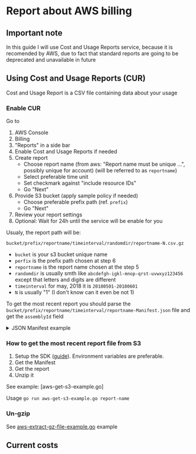 # Report about AWS billing

## Important note ##

In this guide I will use Cost and Usage Reports service, because it is
recomended by AWS, due to fact that standard reports are going to be
deprecated and unavailable in future

## Using Cost and Usage Reports (CUR) ##

Cost and Usage Report is a CSV file containing data about your usage

### Enable CUR ###

Go to

1. AWS Console
2. Billing
3. "Reports" in a side bar
4. Enable Cost and Usage Reports if needed
5. Create report
   * Choose report name (from aws: "Report name must be unique ...",
     possibly unique for account) (will be referred to as
     `reportname`)
   * Select preferable time unit
   * Set checkmark against "include resource IDs"
   * Go "Next"
6. Provide S3 bucket (apply sample policy if needed)
   * Choose preferable prefix path (ref. `prefix`)
   * Go "Next"
7. Review your report settings
8. Optional: Wait for 24h until the service will be enable for you

Usualy, the report path will be:

`bucket/prefix/reportname/timeinterval/randomdir/reportname-N.csv.gz`

* `bucket` is your s3 bucket unique name
* `perfix` is the prefix path chosen at step 6
* `reportname` is the report name chosen at the step 5
* `randomdir` is usually smth like
  `abcdefgh-igkl-mnop-qrst-uvwxyz123456` except that letters and
  digits are different
* `timeinterval` for may, 2018 it is `20180501-20180601`
* `N` is usually "1" (I don't know can it even be not 1)

To get the most recent report you should parse the
`bucket/prefix/reportname/timeinterval/reportname-Manifest.json` file
and get the `assemblyId` field

<details><summary>JSON Manifest example</summary>

```json
{
  "assemblyId":"afe8b092-dc87-405a-a0b7-fc743e14adff",
  "account":"141375116029",
  "columns":[{
    "category":"identity",
    "name":"LineItemId"
  },{
    "category":"identity",
    "name":"TimeInterval"
  },{
    "category":"bill",
    "name":"InvoiceId"
  },{
    "category":"bill",
    "name":"BillingEntity"
  },{
    "category":"bill",
    "name":"BillType"
  },{
    "category":"bill",
    "name":"PayerAccountId"
  },{
    "category":"bill",
    "name":"BillingPeriodStartDate"
  },{
    "category":"bill",
    "name":"BillingPeriodEndDate"
  },{
    "category":"lineItem",
    "name":"UsageAccountId"
  },{
    "category":"lineItem",
    "name":"LineItemType"
  },{
    "category":"lineItem",
    "name":"UsageStartDate"
  },{
    "category":"lineItem",
    "name":"UsageEndDate"
  },{
    "category":"lineItem",
    "name":"ProductCode"
  },{
    "category":"lineItem",
    "name":"UsageType"
  },{
    "category":"lineItem",
    "name":"Operation"
  },{
    "category":"lineItem",
    "name":"AvailabilityZone"
  },{
    "category":"lineItem",
    "name":"ResourceId"
  },{
    "category":"lineItem",
    "name":"UsageAmount"
  },{
    "category":"lineItem",
    "name":"NormalizationFactor"
  },{
    "category":"lineItem",
    "name":"NormalizedUsageAmount"
  },{
    "category":"lineItem",
    "name":"CurrencyCode"
  },{
    "category":"lineItem",
    "name":"UnblendedRate"
  },{
    "category":"lineItem",
    "name":"UnblendedCost"
  },{
    "category":"lineItem",
    "name":"BlendedRate"
  },{
    "category":"lineItem",
    "name":"BlendedCost"
  },{
    "category":"lineItem",
    "name":"LineItemDescription"
  },{
    "category":"lineItem",
    "name":"TaxType"
  },{
    "category":"lineItem",
    "name":"LegalEntity"
  },{
    "category":"product",
    "name":"ProductName"
  },{
    "category":"product",
    "name":"alarmType"
  },{
    "category":"product",
    "name":"availability"
  },{
    "category":"product",
    "name":"capacitystatus"
  },{
    "category":"product",
    "name":"clockSpeed"
  },{
    "category":"product",
    "name":"currentGeneration"
  },{
    "category":"product",
    "name":"databaseEngine"
  },{
    "category":"product",
    "name":"deploymentOption"
  },{
    "category":"product",
    "name":"durability"
  },{
    "category":"product",
    "name":"ecu"
  },{
    "category":"product",
    "name":"engineCode"
  },{
    "category":"product",
    "name":"fromLocation"
  },{
    "category":"product",
    "name":"fromLocationType"
  },{
    "category":"product",
    "name":"group"
  },{
    "category":"product",
    "name":"groupDescription"
  },{
    "category":"product",
    "name":"instanceFamily"
  },{
    "category":"product",
    "name":"instanceType"
  },{
    "category":"product",
    "name":"instanceTypeFamily"
  },{
    "category":"product",
    "name":"licenseModel"
  },{
    "category":"product",
    "name":"location"
  },{
    "category":"product",
    "name":"locationType"
  },{
    "category":"product",
    "name":"maxIopsBurstPerformance"
  },{
    "category":"product",
    "name":"maxIopsvolume"
  },{
    "category":"product",
    "name":"maxThroughputvolume"
  },{
    "category":"product",
    "name":"maxVolumeSize"
  },{
    "category":"product",
    "name":"memory"
  },{
    "category":"product",
    "name":"minVolumeSize"
  },{
    "category":"product",
    "name":"networkPerformance"
  },{
    "category":"product",
    "name":"normalizationSizeFactor"
  },{
    "category":"product",
    "name":"operatingSystem"
  },{
    "category":"product",
    "name":"operation"
  },{
    "category":"product",
    "name":"physicalProcessor"
  },{
    "category":"product",
    "name":"preInstalledSw"
  },{
    "category":"product",
    "name":"processorArchitecture"
  },{
    "category":"product",
    "name":"processorFeatures"
  },{
    "category":"product",
    "name":"productFamily"
  },{
    "category":"product",
    "name":"region"
  },{
    "category":"product",
    "name":"requestType"
  },{
    "category":"product",
    "name":"servicecode"
  },{
    "category":"product",
    "name":"servicename"
  },{
    "category":"product",
    "name":"sku"
  },{
    "category":"product",
    "name":"storage"
  },{
    "category":"product",
    "name":"storageClass"
  },{
    "category":"product",
    "name":"storageMedia"
  },{
    "category":"product",
    "name":"tenancy"
  },{
    "category":"product",
    "name":"toLocation"
  },{
    "category":"product",
    "name":"toLocationType"
  },{
    "category":"product",
    "name":"transferType"
  },{
    "category":"product",
    "name":"usagetype"
  },{
    "category":"product",
    "name":"vcpu"
  },{
    "category":"product",
    "name":"volumeType"
  },{
    "category":"pricing",
    "name":"publicOnDemandCost"
  },{
    "category":"pricing",
    "name":"publicOnDemandRate"
  },{
    "category":"pricing",
    "name":"term"
  },{
    "category":"pricing",
    "name":"unit"
  },{
    "category":"reservation",
    "name":"AmortizedUpfrontCostForUsage"
  },{
    "category":"reservation",
    "name":"AmortizedUpfrontFeeForBillingPeriod"
  },{
    "category":"reservation",
    "name":"EffectiveCost"
  },{
    "category":"reservation",
    "name":"EndTime"
  },{
    "category":"reservation",
    "name":"ModificationStatus"
  },{
    "category":"reservation",
    "name":"NormalizedUnitsPerReservation"
  },{
    "category":"reservation",
    "name":"RecurringFeeForUsage"
  },{
    "category":"reservation",
    "name":"StartTime"
  },{
    "category":"reservation",
    "name":"TotalReservedNormalizedUnits"
  },{
    "category":"reservation",
    "name":"TotalReservedUnits"
  },{
    "category":"reservation",
    "name":"UnitsPerReservation"
  },{
    "category":"reservation",
    "name":"UnusedAmortizedUpfrontFeeForBillingPeriod"
  },{
    "category":"reservation",
    "name":"UnusedNormalizedUnitQuantity"
  },{
    "category":"reservation",
    "name":"UnusedQuantity"
  },{
    "category":"reservation",
    "name":"UnusedRecurringFee"
  },{
    "category":"reservation",
    "name":"UpfrontValue"
  }],
  "charset":"UTF-8",
  "compression":"GZIP",
  "contentType":"text/csv",
  "reportId":"1fbc20f088082669ee179c61999326b3b329325738afe67a98931c03b07cc613",
  "reportName":"test-quicksight",
  "billingPeriod":{
    "start":"20180501T000000.000Z",
    "end":"20180601T000000.000Z"
  },
  "bucket":"qezz-xproject-test-bucket-91739124",
  "reportKeys":["quicksight/test-quicksight/20180501-20180601/afe8b092-dc87-405a-a0b7-fc743e14adff/test-quicksight-1.csv.gz"],
  "additionalArtifactKeys":[{
    "artifactType":"RedshiftCommands",
    "name":"quicksight/test-quicksight/20180501-20180601/afe8b092-dc87-405a-a0b7-fc743e14adff/test-quicksight-RedshiftCommands.sql"
  },{
    "artifactType":"RedshiftManifest",
    "name":"quicksight/test-quicksight/20180501-20180601/afe8b092-dc87-405a-a0b7-fc743e14adff/test-quicksight-RedshiftManifest.json"
  }]
}
```

</details>

### How to get the most recent report file from S3 ###

1. Setup the SDK ([guide](https://github.com/pavlov-tony/xproject/issues/3#issuecomment-388046256)).
   Environment variables are preferable.
2. Get the Manifest
3. Get the report
4. Unzip it

See example: [aws-get-s3-example.go]

Usage `go run aws-get-s3-example.go report-name` 

### Un-gzip

See [aws-extract-gz-file-example.go](aws-extract-gz-file-example.go) example

## Current costs





